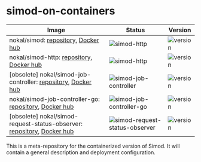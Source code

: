 # simod-on-containers

| Image                                                                                                                                                                                                                       | Status                                                                                                                                                | Version                                                                                                   |
|-----------------------------------------------------------------------------------------------------------------------------------------------------------------------------------------------------------------------------|-------------------------------------------------------------------------------------------------------------------------------------------------------|-----------------------------------------------------------------------------------------------------------|
| nokal/simod: [repository](https://github.com/AutomatedProcessImprovement/simod), [Docker hub](https://hub.docker.com/r/nokal/simod/tags)                                                                                    | ![simod-http](https://github.com/AutomatedProcessImprovement/simod/actions/workflows/simod.yml/badge.svg)                                             | ![version](https://img.shields.io/github/v/tag/AutomatedProcessImprovement/simod)                         |
| nokal/simod-http: [repository](https://github.com/AutomatedProcessImprovement/simod-http), [Docker hub](https://hub.docker.com/r/nokal/simod-http/tags)                                                                     | ![simod-http](https://github.com/AutomatedProcessImprovement/simod-http/actions/workflows/simod-http-build.yaml/badge.svg)                            | ![version](https://img.shields.io/github/v/tag/AutomatedProcessImprovement/simod-http)                    |
| [obsolete] nokal/simod-job-controller: [repository](https://github.com/AutomatedProcessImprovement/simod-job-controller), [Docker hub](https://hub.docker.com/r/nokal/simod-job-controller/tags)                            | ![simod-job-controller](https://github.com/AutomatedProcessImprovement/simod-job-controller/actions/workflows/build.yaml/badge.svg)                   | ![version](https://img.shields.io/github/v/tag/AutomatedProcessImprovement/simod-job-controller)          |
| nokal/simod-job-controller-go: [repository](https://github.com/AutomatedProcessImprovement/simod-job-controller-go), [Docker hub](https://hub.docker.com/r/nokal/simod-job-controller-go/tags)                              | ![simod-job-controller-go](https://github.com/AutomatedProcessImprovement/simod-job-controller-go/actions/workflows/build.yaml/badge.svg)             | ![version](https://img.shields.io/github/v/tag/AutomatedProcessImprovement/simod-job-controller-go)       |
| [obsolete] nokal/simod-request-status-observer: [repository](https://github.com/AutomatedProcessImprovement/simod-request-status-observer), [Docker hub](https://hub.docker.com/r/nokal/simod-request-status-observer/tags) | ![simod-request-status-observer](https://github.com/AutomatedProcessImprovement/simod-request-status-observer/actions/workflows/build.yaml/badge.svg) | ![version](https://img.shields.io/github/v/tag/AutomatedProcessImprovement/simod-request-status-observer) |


This is a meta-repository for the containerized version of Simod. It will contain a general description and deployment configuration.